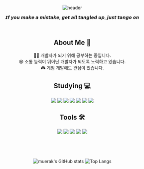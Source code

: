 <div align="center">
  
![header](https://capsule-render.vercel.app/api?type=Waving&color=auto&height=300&section=header&text=Welcome%20to%20Areum's%20GitHub😋&fontSize=30&animation=twinkling&fontAlign=70&fontAlignY=40)


  
𝙄𝙛 𝙮𝙤𝙪 𝙢𝙖𝙠𝙚 𝙖 𝙢𝙞𝙨𝙩𝙖𝙠𝙚, 𝙜𝙚𝙩 𝙖𝙡𝙡 𝙩𝙖𝙣𝙜𝙡𝙚𝙙 𝙪𝙥, 𝙟𝙪𝙨𝙩 𝙩𝙖𝙣𝙜𝙤 𝙤𝙣

⠀⠀⠀  


<h2>About Me 💬</h2>
✍🏻 개발자가 되기 위해 공부하는 중입니다. </br>
😎 소통 능력이 뛰어난 개발자가 되도록 노력하고 있습니다. </br>
🎮 게임 개발에도 관심이 있습니다.


<h2>Studying 💻</h2>
<img src="https://img.shields.io/badge/HTML5-E34F26?style=flat&logo=html5&logoColor=white"/>
<img src="https://img.shields.io/badge/CSS3-1572B6?style=flat&logo=css3&logoColor=white"/>
<img src="https://img.shields.io/badge/JavaScript-F7DF1E?style=flat&logo=javascript&logoColor=white"/>
<img src="https://img.shields.io/badge/Python-3776AB?style=flat&logo=python&logoColor=white"/>
<img src="https://img.shields.io/badge/Django-092E20?style=flat&logo=django&logoColor=white"/>
<img src="https://img.shields.io/badge/MySQL-4479A1?style=flat&logo=mysql&logoColor=white"/>
<img src="https://img.shields.io/badge/C++-00599C?style=flat&logo=cplusplus&logoColor=white"/>

<h2>Tools 🛠</h2>
<img src="https://img.shields.io/badge/Pycharm-000000?style=flat&logo=pycharm&logoColor=white"/>
<img src="https://img.shields.io/badge/Eclipse%20IDE-2c2255?style=flat&logo=eclipseide&logoColor=white"/>
<img src="https://img.shields.io/badge/Unity-ffffff?style=flat&logo=unity&logoColor=white"/>
<img src="https://img.shields.io/badge/Visual%20Studio%20code-007acc?style=flat&logo=visualstudiocode&logoColor=white"/>
<img src="https://img.shields.io/badge/Figma-F24E1E?style=flat&logo=figma&logoColor=white"/>

⠀⠀⠀  

 

⠀⠀⠀  



<div align="center">
  <img src="https://github-readme-stats.vercel.app/api?username=muerak&show_icons=true&theme=shadow_blue" alt="muerak's GitHub stats" />
  <img src="https://github-readme-stats.vercel.app/api/top-langs/?username=muerak&layout=compact&theme=shadow_blue" alt="Top Langs" />
</div>

<!--
**muerak/muerak** is a ✨ _special_ ✨ repository because its `README.md` (this file) appears on your GitHub profile.

Here are some ideas to get you started:

- 🔭 I’m currently working on ...
- 🌱 I’m currently learning ...
- 👯 I’m looking to collaborate on ...
- 🤔 I’m looking for help with ...
- 💬 Ask me about ...
- 📫 How to reach me: ...
- 😄 Pronouns: ...
- ⚡ Fun fact: ...
-->
